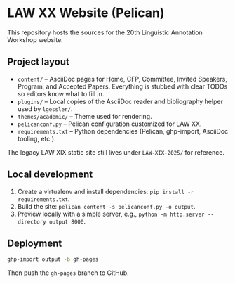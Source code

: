 # LAW XX Website (Pelican)

This repository hosts the sources for the 20th Linguistic Annotation Workshop website.

## Project layout

- `content/` – AsciiDoc pages for Home, CFP, Committee, Invited Speakers, Program, and Accepted Papers. Everything is stubbed with clear TODOs so editors know what to fill in.
- `plugins/` – Local copies of the AsciiDoc reader and bibliography helper used by `lgessler/`.
- `themes/academic/` – Theme used for rendering.
- `pelicanconf.py` – Pelican configuration customized for LAW XX.
- `requirements.txt` – Python dependencies (Pelican, ghp-import, AsciiDoc tooling, etc.).

The legacy LAW XIX static site still lives under `LAW-XIX-2025/` for reference.

## Local development

1. Create a virtualenv and install dependencies: `pip install -r requirements.txt`.
2. Build the site: `pelican content -s pelicanconf.py -o output`.
3. Preview locally with a simple server, e.g., `python -m http.server --directory output 8000`.

## Deployment

```bash
ghp-import output -b gh-pages
```

Then push the `gh-pages` branch to GitHub.
